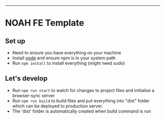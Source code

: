 ---

# NOAH FE Template

## Set up

- Need to ensure you have everything on your machine
- Install [node](https://nodejs.org/download/) and ensure npm is in your system path
- Run `npm install` to install everything (might need sudo)

## Let's develop

- Run `npm run start` to watch for changes to project files and initialise a browser-sync server
- Run `npm run build` to build files and put everything into "dist" folder which can be deployed to production server.
- The 'dist' folder is automatically created when build command is run
